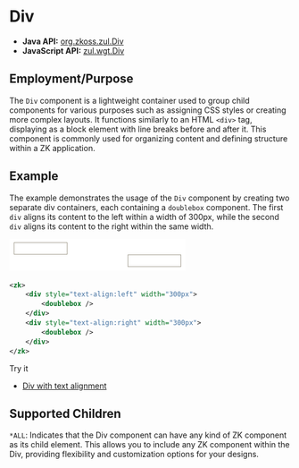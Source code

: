 # Div

- **Java API:** [org.zkoss.zul.Div](https://www.zkoss.org/javadoc/latest/zk/org/zkoss/zul/Div.html)
- **JavaScript API:** [zul.wgt.Div](https://www.zkoss.org/javadoc/latest/jsdoc/classes/zul.wgt.Div.html)

## Employment/Purpose
The `Div` component is a lightweight container used to group child components for various purposes such as assigning CSS styles or creating more complex layouts. It functions similarly to an HTML `<div>` tag, displaying as a block element with line breaks before and after it. This component is commonly used for organizing content and defining structure within a ZK application.

## Example
The example demonstrates the usage of the `Div` component by creating two separate div containers, each containing a `doublebox` component. The first `div` aligns its content to the left within a width of 300px, while the second `div` aligns its content to the right within the same width.

![Div Example](ZKComRef_Div_Example.png)

```xml
<zk>
    <div style="text-align:left" width="300px">
        <doublebox />
    </div>
    <div style="text-align:right" width="300px">
        <doublebox />
    </div>
</zk>
```

Try it
*  [Div with text alignment](https://zkfiddle.org/sample/1d30bqc/1-ZK-Component-Reference-Div-Example?v=latest&t=Iceblue%20Compact)

## Supported Children

`*ALL`: Indicates that the Div component can have any kind of ZK component as its child element. This allows you to include any ZK component within the Div, providing flexibility and customization options for your designs.
